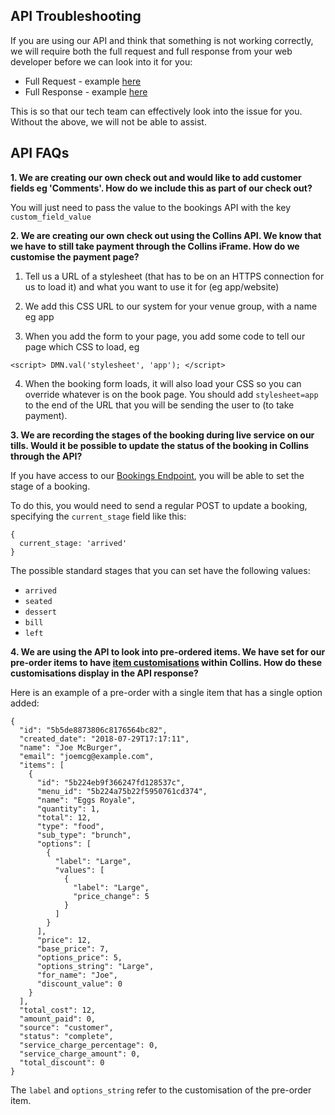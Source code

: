 ## API Troubleshooting
If you are using our API and think that something is not working correctly, we will require both the full request and full response from your web developer before we can look into it for you:  

* Full Request - example [here](https://drive.google.com/file/d/0B-baIeSCNY2BcmNFZGZVVWFpbmZDdEhBbUhqMF9MaHdYVl84/view?usp=sharing)
* Full Response - example [here](https://drive.google.com/file/d/0B-baIeSCNY2BdjJ0WFpqaEJiRE8xVDN3VWEwaE1fTkNiTDZ3/view?usp=sharing)

This is so that our tech team can effectively look into the issue for you. Without the above, we will not be able to assist.

## API FAQs

**1. We are creating our own check out and would like to add customer fields eg 'Comments'. How do we include this as part of our check out?**

You will just need to pass the value to the bookings API with the key `custom_field_value`

**2. We are creating our own check out using the Collins API. We know that we have to still take payment through the Collins iFrame. How do we customise the payment page?**

1. Tell us a URL of a stylesheet (that has to be on an HTTPS connection for us to load it) and what you want to use it for (eg app/website)

2. We add this CSS URL to our system for your venue group, with a name eg app

3. When you add the form to your page, you add some code to tell our page which CSS to load, eg

`<script>
  DMN.val('stylesheet', 'app');
  </script>`

4. When the booking form loads, it will also load your CSS so you can override whatever is on the book page. You should add `stylesheet=app` to the end of the URL that you will be sending the user to (to take payment).

**3. We are recording the stages of the booking during live service on our tills. Would it be possible to update the status of the booking in Collins through the API?**

If you have access to our [Bookings Endpoint](http://developers.designmynight.com/api/booking-api/), you will be able to set the stage of a booking. 

To do this, you would need to send a regular POST to update a booking, specifying the `current_stage` field like this:

```
{
  current_stage: 'arrived'
}
```
The possible standard stages that you can set have the following values: 

* `arrived`
* `seated`
* `dessert`
* `bill`
* `left`


**4. We are using the API to look into pre-ordered items. We have set for our pre-order items to have [item customisations](https://collins.uservoice.com/knowledgebase/articles/1806220-collins-pre-orders-adding-diet-types-allergies) within Collins. How do these customisations display in the API response?**

Here is an example of a pre-order with a single item that has a single option added:

```
{
  "id": "5b5de8873806c8176564bc82",
  "created_date": "2018-07-29T17:17:11",
  "name": "Joe McBurger",
  "email": "joemcg@example.com",
  "items": [
    {
      "id": "5b224eb9f366247fd128537c",
      "menu_id": "5b224a75b22f5950761cd374",
      "name": "Eggs Royale",
      "quantity": 1,
      "total": 12,
      "type": "food",
      "sub_type": "brunch",
      "options": [
        {
          "label": "Large",
          "values": [
            {
              "label": "Large",
              "price_change": 5
            }
          ]
        }
      ],
      "price": 12,
      "base_price": 7,
      "options_price": 5,
      "options_string": "Large",
      "for_name": "Joe",
      "discount_value": 0
    }
  ],
  "total_cost": 12,
  "amount_paid": 0,
  "source": "customer",
  "status": "complete",
  "service_charge_percentage": 0,
  "service_charge_amount": 0,
  "total_discount": 0
}
```

The `label` and `options_string` refer to the customisation of the pre-order item.
 
